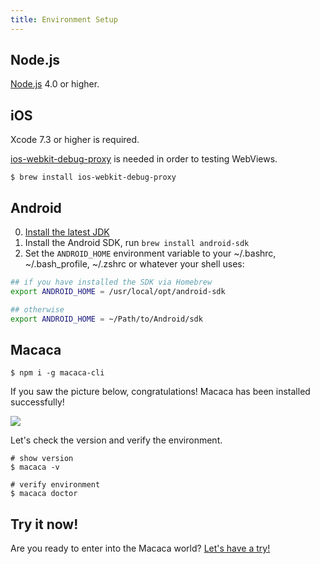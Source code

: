 ```yaml
---
title: Environment Setup
---
```


## Node.js

[Node.js](https://nodejs.org/en/) 4.0 or higher.

## iOS

Xcode 7.3 or higher is required.

[ios-webkit-debug-proxy](https://github.com/google/ios-webkit-debug-proxy) is needed in order to testing WebViews.

```shell
$ brew install ios-webkit-debug-proxy
```

## Android

0. [Install the latest JDK](http://www.oracle.com/technetwork/java/javase/downloads/jdk8-downloads-2133151.html)
0. Install the Android SDK, run `brew install android-sdk`
0. Set the `ANDROID_HOME` environment variable to your ~/.bashrc, ~/.bash_profile, ~/.zshrc or whatever your shell uses:

```bash
## if you have installed the SDK via Homebrew
export ANDROID_HOME = /usr/local/opt/android-sdk

## otherwise
export ANDROID_HOME = ~/Path/to/Android/sdk
```

## Macaca

```shell
$ npm i -g macaca-cli
```

If you saw the picture below, congratulations! Macaca has been installed successfully!

![](https://os.alipayobjects.com/rmsportal/zSmLbyWUarTabaP.png)

Let's check the version and verify the environment.

```shell
# show version
$ macaca -v

# verify environment
$ macaca doctor
```

## Try it now!

Are you ready to enter into the Macaca world? [Let's have a try!](./getting-started.html)
